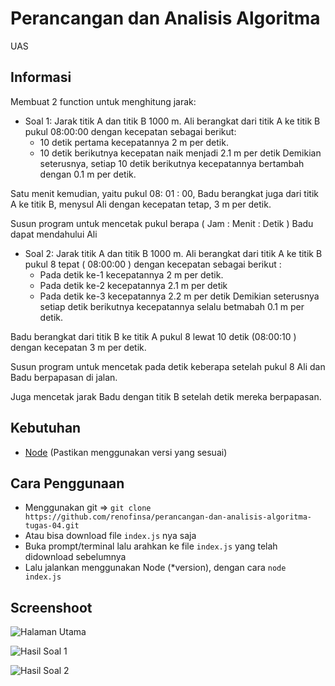 # Perancangan dan Analisis Algoritma
UAS

## Informasi
Membuat 2 function untuk menghitung jarak:
- Soal 1: 
Jarak titik A dan titik B 1000 m.
Ali berangkat dari titik A ke titik B pukul 08:00:00
dengan kecepatan sebagai berikut:
  - 10 detik pertama kecepatannya 2 m per detik.
  - 10 detik berikutnya kecepatan naik menjadi 2.1 m per detik
Demikian seterusnya, setiap 10 detik berikutnya
kecepatannya bertambah dengan 0.1 m per detik.

Satu menit kemudian, yaitu pukul 08: 01 : 00,
Badu berangkat juga dari titik A ke titik B, menysul Ali
dengan kecepatan tetap, 3 m per detik.

Susun program untuk mencetak pukul berapa
( Jam : Menit : Detik ) Badu dapat mendahului Ali

- Soal 2:
Jarak titik A dan titik B 1000 m.
Ali berangkat dari titik A ke titik B pukul 8 tepat ( 08:00:00 )
dengan kecepatan sebagai berikut :
  - Pada detik ke-1 kecepatannya 2 m per detik.
  - Pada detik ke-2 kecepatannya 2.1 m per detik
  - Pada detik ke-3 kecepatannya 2.2 m per detik
Demikian seterusnya setiap detik berikutnya kecepatannya
selalu betmabah 0.1 m per detik.

Badu berangkat dari titik B ke titik A pukul 8 lewat 10 detik
(08:00:10 ) dengan kecepatan 3 m per detik.

Susun program untuk mencetak pada detik keberapa setelah
pukul 8 Ali dan Badu berpapasan di jalan.

Juga mencetak jarak Badu dengan titik B setelah detik mereka
berpapasan. 

## Kebutuhan
- [Node](https://nodejs.org/) (Pastikan menggunakan versi yang sesuai)

## Cara Penggunaan
- Menggunakan git => `git clone https://github.com/renofinsa/perancangan-dan-analisis-algoritma-tugas-04.git`
- Atau bisa download file `index.js` nya saja
- Buka prompt/terminal lalu arahkan ke file `index.js` yang telah didownload sebelumnya
- Lalu jalankan menggunakan Node (*version), dengan cara `node index.js`

## Screenshoot
![Halaman Utama]('./images/halaman-utama.png')

![Hasil Soal 1]('./images/hasil-soal-1.png')

![Hasil Soal 2]('./images/hasil-soal-2.png')